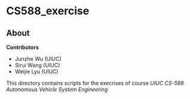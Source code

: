 # CS588_exercise


## About

**Contributors**

* Junzhe Wu (UIUC)
* Sirui Wang (UIUC)
* Weijie Lyu (UIUC)

This directory contains scripts for the execrises of course *UIUC CS-588 Autonomous Vehicle System Engineering*
